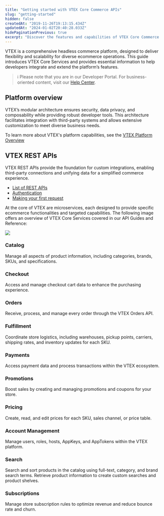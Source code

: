 ```yaml
---
title: "Getting started with VTEX Core Commerce APIs"
slug: "getting-started"
hidden: false
createdAt: "2019-11-26T19:13:15.434Z"
updatedAt: "2024-01-02T20:40:28.033Z"
hidePaginationPrevious: true
excerpt: "Discover the features and capabilities of VTEX Core Commerce APIs."
---
```


VTEX is a comprehensive headless commerce platform, designed to deliver flexibility and scalability for diverse ecommerce operations. This guide introduces VTEX Core Services and provides essential information to help developers integrate and extend the platform’s features.

> ℹ️ Please note that you are in our Developer Portal. For business-oriented content, visit our [Help Center](https://help.vtex.com/).

## Platform overview

VTEX’s modular architecture ensures security, data privacy, and composability while providing robust developer tools. This architecture facilitates integration with third-party systems and allows extensive customization to meet diverse business needs.

To learn more about VTEX's platform capabilities, see the [VTEX Platform Overview](https://developers.vtex.com/docs/guides/vtex-platform-overview)

## VTEX REST APIs

VTEX REST APIs provide the foundation for custom integrations, enabling third-party connections and unifying data for a simplified commerce experience.

- [List of REST APIs](https://developers.vtex.com/vtex-rest-api/docs/getting-started-list-of-rest-apis)
- [Authentication](https://developers.vtex.com/vtex-rest-api/docs/getting-started-authentication)
- [Making your first request](https://developers.vtex.com/vtex-rest-api/docs/getting-started-making-your-first-request)

At the core of VTEX are microservices, each designed to provide specific ecommerce functionalities and targeted capabilities. The following image offers an overview of VTEX Core Services covered in our API Guides and Reference:

![](https://github.com/vtexdocs/dev-portal-content/blob/main/docs/guides/Getting-Started/getting-started/getting-started.png?raw=true)

<OverviewCard icon='Catalog' link='https://developers.vtex.com/docs/guides/catalog-overview'>

### Catalog

Manage all aspects of product information, including categories, brands, SKUs, and specifications.

</OverviewCard>

<OverviewCard icon='Checkout' link='https://developers.vtex.com/docs/guides/checkout-overview'>

### Checkout

Access and manage checkout cart data to enhance the purchasing experience.

</OverviewCard>

<OverviewCard icon='Orders' link='https://developers.vtex.com/docs/guides/orders-overview'>

### Orders

Receive, process, and manage every order through the VTEX Orders API.

</OverviewCard>

<OverviewCard icon='Fulfillment' link='https://developers.vtex.com/docs/guides/fulfillment'>

### Fulfillment

Coordinate store logistics, including warehouses, pickup points, carriers, shipping rates, and inventory updates for each SKU.  

</OverviewCard>

<OverviewCard icon='Payments' link='https://developers.vtex.com/docs/guides/payments-overview'>

### Payments

Access payment data and process transactions within the VTEX ecosystem.

</OverviewCard>

<OverviewCard icon='Promotions' link='https://developers.vtex.com/docs/guides/promotions-overview'>

### Promotions

Boost sales by creating and managing promotions and coupons for your store.

</OverviewCard>

<OverviewCard icon='Pricing' link='https://developers.vtex.com/docs/guides/pricing-overview'>

### Pricing

Create, read, and edit prices for each SKU, sales channel, or price table.

</OverviewCard>

<OverviewCard icon='AccountManagement' link='https://help.vtex.com/category/account-management--2d48l0t9GweqoGkWCg2IQU'>

### Account Management

Manage users, roles, hosts, AppKeys, and AppTokens within the VTEX platform.

</OverviewCard>

<OverviewCard icon='StoreSearch' link='https://developers.vtex.com/docs/guides/search-overview'>

### Search

Search and sort products in the catalog using full-text, category, and brand search terms. Retrieve product information to create custom searches and product shelves.

</OverviewCard>

<OverviewCard icon='Subscriptions' link='https://developers.vtex.com/docs/guides/subscriptions'>

### Subscriptions

Manage store subscription rules to optimize revenue and reduce bounce rate and churn.

</OverviewCard>

